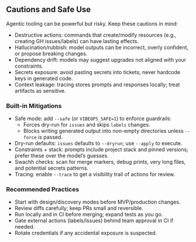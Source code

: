 ## Cautions and Safe Use

Agentic tooling can be powerful but risky. Keep these cautions in mind:

- Destructive actions: commands that create/modify resources (e.g., creating GH issues/labels) can have lasting effects.
- Hallucination/rubbish: model outputs can be incorrect, overly confident, or propose breaking changes.
- Dependency drift: models may suggest upgrades not aligned with your constraints.
- Secrets exposure: avoid pasting secrets into tickets; never hardcode keys in generated code.
- Context leakage: tracing stores prompts and responses locally; treat artifacts as sensitive.

### Built-in Mitigations
- Safe mode: add `--safe` (or `VIBEOPS_SAFE=1`) to enforce guardrails:
  - Forces dry-run for `issues` and skips `labels` changes.
  - Blocks writing generated output into non-empty directories unless `--force` is passed.
- Dry-run defaults: `issues` defaults to `--dryrun`; use `--apply` to execute.
- Constraints + stack: prompts include project stack and pinned versions; prefer these over the model’s guesses.
- Swachh checks: scan for merge markers, debug prints, very long files, and potential secrets patterns.
- Tracing: enable `--trace` to get a visibility trail of actions for review.

### Recommended Practices
- Start with design/discovery modes before MVP/production changes.
- Review diffs carefully; keep PRs small and reversible.
- Run locally and in CI before merging; expand tests as you go.
- Gate external actions (labels/issues) behind team approval in CI if needed.
- Rotate credentials if any accidental exposure is suspected.
